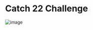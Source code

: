 <h1>Catch 22 Challenge</h1>

![image](https://github.com/user-attachments/assets/8657da15-f99c-4e9c-8bc5-e82a11d979f8)

